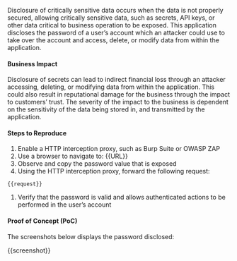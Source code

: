 Disclosure of critically sensitive data occurs when the data is not properly secured, allowing critically sensitive data, such as secrets, API keys, or other data critical to business operation to be exposed. This application discloses the password of a user’s account which an attacker could use to take over the account and access, delete, or modify data from within the application.

#### Business Impact

Disclosure of secrets can lead to indirect financial loss through an attacker accessing, deleting, or modifying data from within the application. This could also result in reputational damage for the business through the impact to customers’ trust. The severity of the impact to the business is dependent on the sensitivity of the data being stored in, and transmitted by the application.

#### Steps to Reproduce

1. Enable a HTTP interception proxy, such as Burp Suite or OWASP ZAP
1. Use a browser to navigate to: {{URL}}
1. Observe and copy the password value that is exposed
1. Using the HTTP interception proxy, forward the following request:

```HTTP
{{request}}
```

1. Verify that the password is valid and allows authenticated actions to be performed in the user’s account

#### Proof of Concept (PoC)

The screenshots below displays the password disclosed:

{{screenshot}}
